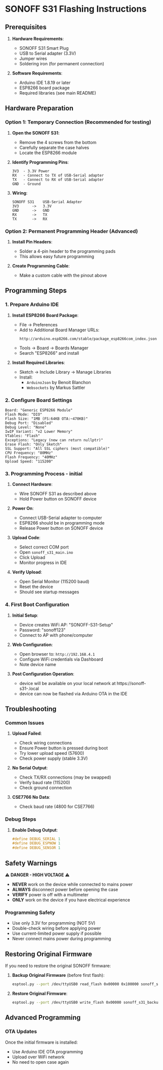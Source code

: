 # SONOFF S31 Flashing Instructions

## Prerequisites

1. **Hardware Requirements**:
   - SONOFF S31 Smart Plug
   - USB to Serial adapter (3.3V)
   - Jumper wires
   - Soldering iron (for permanent connection)

2. **Software Requirements**:
   - Arduino IDE 1.8.19 or later
   - ESP8266 board package
   - Required libraries (see main README)

## Hardware Preparation

### Option 1: Temporary Connection (Recommended for testing)

1. **Open the SONOFF S31**:
   - Remove the 4 screws from the bottom
   - Carefully separate the case halves
   - Locate the ESP8266 module

2. **Identify Programming Pins**:
   ```
   3V3  - 3.3V Power
   RX   - Connect to TX of USB-Serial adapter
   TX   - Connect to RX of USB-Serial adapter
   GND  - Ground
   ```

3. **Wiring**:
   ```
   SONOFF S31    USB-Serial Adapter
   3V3      ->   3.3V
   GND      ->   GND
   RX       ->   TX
   TX       ->   RX
   ```

### Option 2: Permanent Programming Header (Advanced)

1. **Install Pin Headers**:
   - Solder a 4-pin header to the programming pads
   - This allows easy future programming

2. **Create Programming Cable**:
   - Make a custom cable with the pinout above

## Programming Steps

### 1. Prepare Arduino IDE

1. **Install ESP8266 Board Package**:
   - File → Preferences
   - Add to Additional Board Manager URLs:
     ```
     http://arduino.esp8266.com/stable/package_esp8266com_index.json
     ```
   - Tools → Board → Boards Manager
   - Search "ESP8266" and install

2. **Install Required Libraries**:
   - Sketch → Include Library → Manage Libraries
   - Install: 
     - `ArduinoJson` by Benoit Blanchon
     - `Websockets` by Markus Sattler

### 2. Configure Board Settings

```
Board: "Generic ESP8266 Module"
Flash Mode: "DIO"
Flash Size: "1MB (FS:64KB OTA:~470KB)"
Debug Port: "Disabled"
Debug Level: "None"
IwIP Variant: "v2 Lower Memory"
VTables: "Flash"
Exceptions: "Legacy (new can return nullptr)"
Erase Flash: "Only Sketch"
SSL Support: "All SSL ciphers (most compatible)"
CPU Frequency: "80MHz"
Flash Frequency: "40MHz"
Upload Speed: "115200"
```

### 3. Programming Process - initial

1. **Connect Hardware**:
   - Wire SONOFF S31 as described above
   - Hold Power button on SONOFF device

2. **Power On**:
   - Connect USB-Serial adapter to computer
   - ESP8266 should be in programming mode
   - Release Power button on SONOFF device

3. **Upload Code**:
   - Select correct COM port
   - Open `sonoff_s31_main.ino`
   - Click Upload
   - Monitor progress in IDE

4. **Verify Upload**:
   - Open Serial Monitor (115200 baud)
   - Reset the device
   - Should see startup messages

### 4. First Boot Configuration

1. **Initial Setup**:
   - Device creates WiFi AP: "SONOFF-S31-Setup"
   - Password: "sonoff123"
   - Connect to AP with phone/computer

2. **Web Configuration**:
   - Open browser to: `http://192.168.4.1`
   - Configure WiFi credentials via Dashboard
   - Note device name

3. **Post Configuration Operation**:
   - device will be available on your local network at https://sonoff-s31-<unique ID>.local
   - device can now be flashed via Arduino OTA in the IDE

## Troubleshooting

### Common Issues

1. **Upload Failed**:
   - Check wiring connections
   - Ensure Power button is pressed during boot
   - Try lower upload speed (57600)
   - Check power supply (stable 3.3V)

2. **No Serial Output**:
   - Check TX/RX connections (may be swapped)
   - Verify baud rate (115200)
   - Check ground connection

3. **CSE7766 No Data**:
   - Check baud rate (4800 for CSE7766)

### Debug Steps

1. **Enable Debug Output**:
   ```cpp
   #define DEBUG_SERIAL 1
   #define DEBUG_ESPNOW 1
   #define DEBUG_SENSOR 1
   ```


## Safety Warnings

⚠️ **DANGER - HIGH VOLTAGE** ⚠️

- **NEVER** work on the device while connected to mains power
- **ALWAYS** disconnect power before opening the case
- **VERIFY** power is off with a multimeter
- **ONLY** work on the device if you have electrical experience

### Programming Safety

- Use only 3.3V for programming (NOT 5V)
- Double-check wiring before applying power
- Use current-limited power supply if possible
- Never connect mains power during programming

## Restoring Original Firmware

If you need to restore the original SONOFF firmware:

1. **Backup Original Firmware** (before first flash):
   ```bash
   esptool.py --port /dev/ttyUSB0 read_flash 0x00000 0x100000 sonoff_s31_backup.bin
   ```

2. **Restore Original Firmware**:
   ```bash
   esptool.py --port /dev/ttyUSB0 write_flash 0x00000 sonoff_s31_backup.bin
   ```

## Advanced Programming

### OTA Updates

Once the initial firmware is installed:
- Use Arduino IDE OTA programming
- Upload over WiFi network
- No need to open case again
